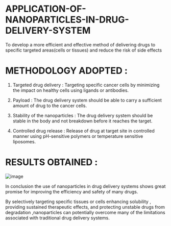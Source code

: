 # APPLICATION-OF-NANOPARTICLES-IN-DRUG-DELIVERY-SYSTEM

To develop a more efficient and effective method of delivering  drugs to specific targeted areas(cells or tissues) and reduce the  risk of side effects

# METHODOLOGY ADOPTED  :

1. Targeted drug delivery : Targeting specific cancer cells by 
minimizing the impact on healthy cells using ligands or 
antibodies. 

2. Payload : The drug delivery system should be able to carry a 
sufficient amount of drug to the cancer cells. 

3. Stability of the nanoparticles : The drug delivery system 
should be stable in the body and not breakdown before it 
reaches the target. 

4. Controlled drug release : Release of drug at target site in 
controlled manner using pH-sensitive polymers or temperature
sensitive liposomes.

# RESULTS OBTAINED :

![image](https://github.com/user-attachments/assets/483c9070-82ff-411e-8434-12d625b4bce7)

In conclusion the use of nanoparticles in drug delivery systems 
shows great promise for improving the efficiency and safety of 
many drugs.

By selectively targeting specific tissues or cells 
enhancing solubility , providing sustained therapeutic effects, 
and protecting unstable drugs from degradation ,nanoparticles 
can potentially overcome many of the limitations associated 
with traditional drug delivery systems.
